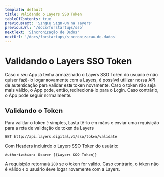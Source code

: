 ```yaml
---
template: default
title: Validando o Layers SSO Token
tableOfContents: true
previousText: 'Single Sign-On na layers'
previousUrl: '/docs/forstartups/sso'
nextText: 'Sincronização de Dados'
nextUrl: '/docs/forstartups/sincronizacao-de-dados'
---
```


# Validando o Layers SSO Token
Caso o seu App já tenha armazenado o Layers SSO Token do usuário e não quiser fazê-lo logar novamente com a Layers, é possível utilizar nossa API de autenticação para validar este token novamente. Caso o token não seja mais válido, o App pode, então, redirecioná-lo para o Login. Caso contrário, o App pode seguir normalmente.

## Validando o Token
Para validar o token é simples, basta tê-lo em mãos e enviar uma requisição para a rota de validação de token da Layers.

```http
GET http://api.layers.digital/v1/sso/token/validate
```
Com Headers incluindo o Layers SSO Token do usuário:
```headers
Authorization: Bearer {{Layers SSO Token}}
```

A requisição retornará `200` se o token for válido. Caso contrário, o token não é válido e o usuário deve logar novamente com a Layers.
